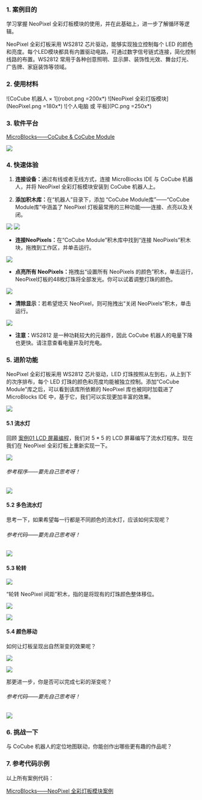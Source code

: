 ### 1. 案例目的

学习掌握 NeoPixel 全彩灯板模块的使用，并在此基础上，进一步了解循环等逻辑。

NeoPixel 全彩灯板采用 WS2812 芯片驱动，能够实现独立控制每个 LED 的颜色和亮度。每个LED模块都具有内置驱动电路，可通过数字信号链式连接，简化控制线路的布置。WS2812 常用于各种创意照明、显示屏、装饰性光效、舞台灯光、广告牌、家庭装饰等领域。

### 2. 使用材料

![CoCube 机器人 × 1](robot.png =200x*)
![NeoPixel 全彩灯版模块](NeoPixel.png =180x*)
![个人电脑 或 平板](PC.png =250x*)

### 3. 软件平台

[MicroBlocks——CoCube & CoCube Module](https://microblocksfun.cn/run/microblocks.html#scripts=GP%20Scripts%0Adepends%20%27CoCube%27%20%27CoCube%20Module%27)

![](image-2.png)

### 4. 快速体验

1. **连接设备：**&#x901A;过有线或者无线方式，连接 MicroBlocks IDE 与 CoCube 机器人，并将 NeoPixel 全彩灯板模块安装到 CoCube 机器人上。

2. **添加积木库：**&#x5728;“机器人”目录下，添加 “CoCube Module库”——“CoCube Module库”中涵盖了 NeoPixel 灯板最常用的三种功能——连接、点亮以及关闭。

![](image-1.png)
![](image.png)

* **连接NeoPixels：**&#x5728;“CoCube Module”积木库中找到“连接 NeoPixels”积木块，拖拽到工作区，并单击运行。

![](scriptImage1186229.png)

* **点亮所有 NeoPixels：**&#x62D6;拽出“设置所有 NeoPixels 的颜色”积木，单击运行，NeoPixel灯板的48枚灯珠将全部发光。你可以试着调整灯珠的颜色。

![](scriptImage1235412.png)

* **清除显示：**&#x82E5;希望熄灭 NeoPixel，则可拖拽出“关闭 NeoPixels”积木，单击运行。

![](scriptImage1624535.png)

* **注意：**&#x57;S2812 是一种功耗较大的元器件，因此 CoCube 机器人的电量下降也更快。请注意查看电量并及时充电。

### 5. 进阶功能

NeoPixel 全彩灯板采用 WS2812 芯片驱动，LED 灯珠按照从左到右，从上到下的次序排布，每个 LED 灯珠的颜色和亮度均能被独立控制。添加“CoCube Module”库之后，可以看到该库所依赖的 NeoPixel 库也被同时加载进了 MicroBlocks IDE 中，基于它，我们可以实现更加丰富的效果。

![](image-3.png)

#### 5.1 流水灯

回顾 [ 案例01 LCD 屏幕编程](https://sjtu-colab.feishu.cn/wiki/RC48wJsOZiz4x3kF5nOcqo7AnRg)，我们对 5 \* 5 的 LCD 屏幕编写了流水灯程序。现在我们在 NeoPixel 全彩灯板上重新实现一下。

![](<flowing.gif>)

###### 参考程序——要先自己思考呀！

![](scriptImage3745294.png)

#### 5.2 多色流水灯

思考一下，如果希望每一行都是不同颜色的流水灯，应该如何实现呢？

###### 参考代码——要先自己思考呀！

![](scriptImage4454974.png)



#### 5.3 轮转

![](scriptImage4858302.png)

“轮转 NeoPixel 间距”积木，指的是将现有的灯珠颜色整体移位。

![](scriptImage5077164.png)

![](rotating.gif)

#### 5.4 颜色移动

如何让灯板呈现出自然渐变的效果呢？

![](scriptImage6112209.png)

![](gradient.gif)

那更进一步，你是否可以完成七彩的渐变呢？

###### 参考代码——要先自己思考呀！

![](scriptImage5796430.png)



### 6. 挑战一下

与 CoCube 机器人的定位地图联动，你能创作出哪些更有趣的作品呢？

### 7. 参考代码示例

以上所有案例代码：

[MicroBlocks——NeoPixel 全彩灯板模块案例](https://microblocksfun.cn/run/microblocks.html#scripts=GP%20Scripts%0Adepends%20%27CoCube%20Module%27%20%27NeoPixel%27%20%27TFT%27%0A%0Ascript%20632%20-43%20%7B%0Acomment%20%27step1%27%0Aforever%20%7B%0A%20%20%27ccmodule_attach%20NeoPixels%27%0A%20%20local%20%27var%27%20%28randomColor%29%0A%20%20for%20i%2048%20%7B%0A%20%20%20%20setNeoPixelColor%20i%20var%0A%20%20%20%20waitMillis%2050%0A%20%20%7D%0A%20%20%27ccmodule_clear%20NeoPixels%27%0A%7D%0A%7D%0A%0Ascript%201023%20-55%20%7B%0Acomment%20%27step2%27%0A%27ccmodule_attach%20NeoPixels%27%0Aforever%20%7B%0A%20%20for%20i%206%20%7B%0A%20%20%20%20local%20%27var%27%20%28randomColor%29%0A%20%20%20%20for%20j%208%20%7B%0A%20%20%20%20%20%20setNeoPixelColor%20%28%28%28i%20-%201%29%20%2A%208%29%20%2B%20j%29%20var%0A%20%20%20%20%20%20waitMillis%2050%0A%20%20%20%20%7D%0A%20%20%7D%0A%7D%0A%7D%0A%0Ascript%20633%20289%20%7B%0Acomment%20%27step3%27%0A%27ccmodule_attach%20NeoPixels%27%0Afor%20i%208%20%7B%0A%20%20setNeoPixelColor%20i%20%28colorSwatch%2035%20190%2030%20255%29%0A%7D%0Aforever%20%7B%0A%20%20rotateNeoPixelsBy%20-8%0A%20%20waitMillis%20100%0A%7D%0A%7D%0A%0Ascript%201028%20306%20%7B%0Acomment%20%27step4%27%0A%27ccmodule_attach%20NeoPixels%27%0A%27ccmodule_set%20all%20NeoPixels%20color%27%20%28colorSwatch%2035%20190%2030%20255%29%0Aforever%20%7B%0A%20%20NeoPixel_shift_all_colors%205%0A%20%20waitMillis%2050%0A%7D%0A%7D%0A%0Ascript%20632%20566%20%7B%0Acomment%20%27step5%27%0A%27ccmodule_attach%20NeoPixels%27%0A%27ccmodule_set%20all%20NeoPixels%20color%27%20%28colorSwatch%2035%20190%2030%20255%29%0Afor%20i%2048%20%7B%0A%20%20NeoPixel_shift_color%20i%20%28i%20%2A%205%29%0A%7D%0Aforever%20%7B%0A%20%20NeoPixel_shift_all_colors%2010%0A%20%20waitMillis%20100%0A%7D%0A%7D%0A%0A)

